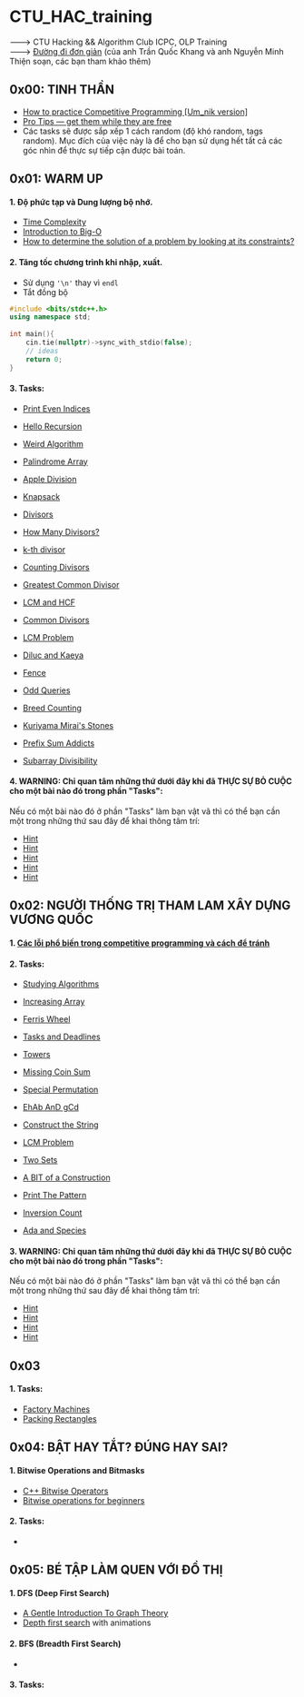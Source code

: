 # CTU_HAC_training
---> CTU Hacking &amp;&amp; Algorithm Club ICPC, OLP Training  
---> [Đường đi đơn giản](https://docs.google.com/document/d/1wXXQtoBgyMyMXoDWvNZ_CL_fVOns099q4yAPErdebxM/edit) (của anh Trần Quốc Khang và anh Nguyễn Minh Thiện soạn, các bạn tham khảo thêm)

## 0x00: TINH THẦN
- [How to practice Competitive Programming [Um_nik version]](https://codeforces.com/blog/entry/98806)
- [Pro Tips — get them while they are free](https://codeforces.com/blog/entry/113785)
- Các tasks sẽ được sắp xếp 1 cách random (độ khó random, tags random). Mục đích của việc này là để cho bạn sử dụng hết tất cả các góc nhìn để thực sự tiếp cận được bài toán.

## 0x01: WARM UP
#### 1. Độ phức tạp và Dung lượng bộ nhớ.
- [Time Complexity](https://usaco.guide/bronze/time-comp?lang=cpp)
- [Introduction to Big-O](https://www.youtube.com/watch?v=zUUkiEllHG0)
- [How to determine the solution of a problem by looking at its constraints?](https://codeforces.com/blog/entry/21344)
#### 2. Tăng tốc chương trình khi nhập, xuất.
- Sử dụng ```'\n'``` thay vì ```endl```
- Tắt đồng bộ  
```c++  
#include <bits/stdc++.h>  
using namespace std;  
  
int main(){  
    cin.tie(nullptr)->sync_with_stdio(false);
    // ideas
    return 0;  
}    
```
#### 3. Tasks:
- [Print Even Indices](https://codeforces.com/group/MWSDmqGsZm/contest/223339/problem/F)
- [Hello Recursion](https://vjudge.net/problem/SPOJ-HRECURS)
- [Weird Algorithm](https://cses.fi/problemset/task/1068)
- [Palindrome Array](https://codeforces.com/group/MWSDmqGsZm/contest/223339/problem/R)
- [Apple Division](https://cses.fi/problemset/task/1623)
- [Knapsack](https://codeforces.com/group/MWSDmqGsZm/contest/223339/problem/U)

- [Divisors](https://vjudge.net/problem/Gym-405759K)
- [How Many Divisors?](https://vjudge.net/problem/Aizu-ITP1_3_D)
- [k-th divisor](https://vjudge.net/problem/CodeForces-762A)
- [Counting Divisors](https://cses.fi/problemset/task/1713)

- [Greatest Common Divisor](https://csacademy.com/contest/archive/task/gcd/)
- [LCM and HCF](https://vjudge.net/problem/HackerRank-si-lcm-and-hcf)
- [Common Divisors](https://vjudge.net/problem/CodeForces-1203C)
- [LCM Problem](https://codeforces.com/problemset/problem/1389/A)
- [Diluc and Kaeya](https://codeforces.com/contest/1536/problem/C)

- [Fence](https://codeforces.com/problemset/problem/363/B)
- [Odd Queries](https://codeforces.com/contest/1807/problem/D)
- [Breed Counting](https://vjudge.net/problem/USACO-572)
- [Kuriyama Mirai's Stones](https://codeforces.com/contest/433/problem/B)
- [Prefix Sum Addicts](https://codeforces.com/problemset/problem/1738/B)
- [Subarray Divisibility](https://cses.fi/problemset/task/1662)
#### 4. WARNING: Chỉ quan tâm những thứ dưới đây khi đã THỰC SỰ BỎ CUỘC cho một bài nào đó trong phần "Tasks":  
Nếu có một bài nào đó ở phần "Tasks" làm bạn vật vã thì có thể bạn cần một trong những thứ sau đây để khai thông tâm trí:
- [Hint](https://www.youtube.com/watch?v=ngCos392W4w)
- [Hint](https://www.youtube.com/watch?v=Ae_Ag_saG9s)
- [Hint](https://www.geeksforgeeks.org/gcd-in-cpp/)
- [Hint](https://www.youtube.com/watch?v=PhgtNY_-CiY)
- [Hint](https://www.facebook.com/people/CTU-Hacking-Algorithm-Club/61562622140386/)
  
## 0x02: NGƯỜI THỐNG TRỊ THAM LAM XÂY DỰNG VƯƠNG QUỐC
#### 1. [Các lỗi phổ biến trong competitive programming và cách để tránh](https://dmoj.ctu.edu.vn/post/8-minhnguyent546)
#### 2. Tasks:
- [Studying Algorithms](https://vjudge.net/problem/Gym-102951B)
- [Increasing Array](https://cses.fi/problemset/task/1094)
- [Ferris Wheel](https://cses.fi/problemset/task/1090)
- [Tasks and Deadlines](https://cses.fi/problemset/task/1630)
- [Towers](https://cses.fi/problemset/task/1073)
- [Missing Coin Sum](https://cses.fi/problemset/task/2183)

- [Special Permutation](https://codeforces.com/problemset/problem/1454/A)
- [EhAb AnD gCd](https://codeforces.com/problemset/problem/1325/A)
- [Construct the String](https://codeforces.com/problemset/problem/1335/B)
- [LCM Problem](https://codeforces.com/problemset/problem/1389/A)
- [Two Sets](https://cses.fi/problemset/task/1092)
- [A BIT of a Construction](https://codeforces.com/problemset/problem/1957/B)

- [Print The Pattern](https://vjudge.net/problem/SPOJ-ABACABA)
- [Inversion Count](https://vjudge.net/problem/SPOJ-INVCNT)
- [Ada and Species](https://www.spoj.com/problems/ADACABAA/)
#### 3. WARNING: Chỉ quan tâm những thứ dưới đây khi đã THỰC SỰ BỎ CUỘC cho một bài nào đó trong phần "Tasks":  
Nếu có một bài nào đó ở phần "Tasks" làm bạn vật vã thì có thể bạn cần một trong những thứ sau đây để khai thông tâm trí:
- [Hint](https://usaco.guide/bronze/intro-greedy?lang=cpp)
- [Hint](https://assets.hkoi.org/training2019/cast.pdf)
- [Hint](https://www.youtube.com/watch?v=ib4BHvr5-Ao)
- [Hint](https://www.facebook.com/people/CTU-Hacking-Algorithm-Club/61562622140386/)

## 0x03
#### 1. Tasks:
- [Factory Machines](https://cses.fi/problemset/task/1620)
- [Packing Rectangles](https://codeforces.com/edu/course/2/lesson/6/2/practice/contest/283932/problem/A)

## 0x04: BẬT HAY TẮT? ĐÚNG HAY SAI?
#### 1. Bitwise Operations and Bitmasks
- [C++ Bitwise Operators](https://www.programiz.com/cpp-programming/bitwise-operators)
- [Bitwise operations for beginners](https://codeforces.com/blog/entry/73490)
#### 2. Tasks:
- 

## 0x05: BÉ TẬP LÀM QUEN VỚI ĐỒ THỊ
#### 1. DFS (Deep First Search)
- [A Gentle Introduction To Graph Theory](https://medium.com/basecs/a-gentle-introduction-to-graph-theory-77969829ead8)
- [Depth first search](https://csacademy.com/lesson/depth_first_search) with animations
#### 2. BFS (Breadth First Search)
- 
#### 3. Tasks:

